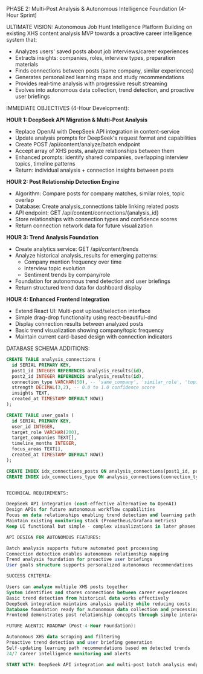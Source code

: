 PHASE 2: Multi-Post Analysis & Autonomous Intelligence Foundation (4-Hour Sprint)

ULTIMATE VISION: Autonomous Job Hunt Intelligence Platform
Building on existing XHS content analysis MVP towards a proactive career intelligence system that:
- Analyzes users' saved posts about job interviews/career experiences
- Extracts insights: companies, roles, interview types, preparation materials  
- Finds connections between posts (same company, similar experiences)
- Generates personalized learning maps and study recommendations
- Provides real-time analysis with progressive result streaming
- Evolves into autonomous data collection, trend detection, and proactive user briefings

IMMEDIATE OBJECTIVES (4-Hour Development):

**HOUR 1: DeepSeek API Migration & Multi-Post Analysis**
- Replace OpenAI with DeepSeek API integration in content-service
- Update analysis prompts for DeepSeek's request format and capabilities
- Create POST /api/content/analyze/batch endpoint
- Accept array of XHS posts, analyze relationships between them
- Enhanced prompts: identify shared companies, overlapping interview topics, timeline patterns
- Return: individual analysis + connection insights between posts

**HOUR 2: Post Relationship Detection Engine**
- Algorithm: Compare posts for company matches, similar roles, topic overlap
- Database: Create analysis_connections table linking related posts
- API endpoint: GET /api/content/connections/{analysis_id}
- Store relationships with connection types and confidence scores
- Return connection network data for future visualization

**HOUR 3: Trend Analysis Foundation**
- Create analytics service: GET /api/content/trends
- Analyze historical analysis_results for emerging patterns:
  - Company mention frequency over time
  - Interview topic evolution
  - Sentiment trends by company/role
- Foundation for autonomous trend detection and user briefings
- Return structured trend data for dashboard display

**HOUR 4: Enhanced Frontend Integration**
- Extend React UI: Multi-post upload/selection interface
- Simple drag-drop functionality using react-beautiful-dnd
- Display connection results between analyzed posts
- Basic trend visualization showing company/topic frequency
- Maintain current card-based design with connection indicators

DATABASE SCHEMA ADDITIONS:
```sql
CREATE TABLE analysis_connections (
  id SERIAL PRIMARY KEY,
  post1_id INTEGER REFERENCES analysis_results(id),
  post2_id INTEGER REFERENCES analysis_results(id),
  connection_type VARCHAR(50), -- 'same_company', 'similar_role', 'topic_overlap'
  strength DECIMAL(3,2), -- 0.0 to 1.0 confidence score
  insights TEXT,
  created_at TIMESTAMP DEFAULT NOW()
);

CREATE TABLE user_goals (
  id SERIAL PRIMARY KEY,
  user_id INTEGER,
  target_role VARCHAR(200),
  target_companies TEXT[],
  timeline_months INTEGER,
  focus_areas TEXT[],
  created_at TIMESTAMP DEFAULT NOW()
);

CREATE INDEX idx_connections_posts ON analysis_connections(post1_id, post2_id);
CREATE INDEX idx_connections_type ON analysis_connections(connection_type);


TECHNICAL REQUIREMENTS:

DeepSeek API integration (cost-effective alternative to OpenAI)
Design APIs for future autonomous workflow capabilities
Focus on data relationships enabling trend detection and learning path generation
Maintain existing monitoring stack (Prometheus/Grafana metrics)
Keep UI functional but simple - complex visualizations in later phases

API DESIGN FOR AUTONOMOUS FEATURES:

Batch analysis supports future automated post processing
Connection detection enables autonomous relationship mapping
Trend analysis foundation for proactive user briefings
User goals structure supports personalized autonomous recommendations

SUCCESS CRITERIA:

Users can analyze multiple XHS posts together
System identifies and stores connections between career experiences
Basic trend detection from historical data works effectively
DeepSeek integration maintains analysis quality while reducing costs
Database foundation ready for autonomous data collection and processing
Frontend demonstrates post relationship concepts through simple interactions

FUTURE AGENTIC ROADMAP (Post-4-Hour Foundation):

Autonomous XHS data scraping and filtering
Proactive trend detection and user briefing generation
Self-updating learning path recommendations based on detected trends
24/7 career intelligence monitoring and alerts

START WITH: DeepSeek API integration and multi-post batch analysis endpoint. Ensure existing single-post analysis continues working while building towards autonomous intelligence capabilities.